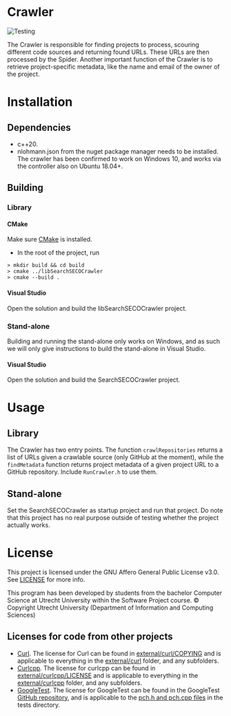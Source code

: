 # Crawler
![Testing](https://github.com/SecureSECO/SearchSECOCrawler/actions/workflows/testing.yml/badge.svg)

The Crawler is responsible for finding projects to process, scouring different code sources and returning found URLs. 
These URLs are then processed by the Spider. Another important function of the Crawler is to retrieve project-specific metadata, like the name and email of the owner of the project.

# Installation

## Dependencies
* c++20.
* nlohmann.json from the nuget package manager needs to be installed.
The crawler has been confirmed to work on Windows 10, and works via the controller also on Ubuntu 18.04+.

## Building

### Library

#### CMake
Make sure [CMake](https://cmake.org/download) is installed.
- In the root of the project, run
```
> mkdir build && cd build
> cmake ../libSearchSECOCrawler
> cmake --build .
```

#### Visual Studio
Open the solution and build the libSearchSECOCrawler project.

### Stand-alone
Building and running the stand-alone only works on Windows, and as such we will only give instructions to build the stand-alone in Visual Studio.

#### Visual Studio

Open the solution and build the SearchSECOCrawler project.

# Usage

## Library

The Crawler has two entry points. The function `crawlRepositories` returns a list of URLs given a crawlable source (only GitHub at the moment), 
while the `findMetadata` function returns project metadata of a given project URL to a GitHub repository. Include `RunCrawler.h` to use them.

## Stand-alone
Set the SearchSECOCrawler as startup project and run that project. Do note that this project has no real purpose outside of testing whether the project actually works.

# License

This project is licensed under the GNU Affero General Public License v3.0. See [LICENSE](LICENSE) for more info.

This program has been developed by students from the bachelor Computer Science at Utrecht University within the Software Project course.
© Copyright Utrecht University (Department of Information and Computing Sciences)

## Licenses for code from other projects
* [Curl](https://curl.se/). The license for Curl can be found in [external/curl/COPYING](external/curl/COPYING) and is applicable to everything in the [external/curl](external/curl) folder, and any subfolders.
* [Curlcpp](https://github.com/JosephP91/curlcpp). The license for curlcpp can be found in [external/curlcpp/LICENSE](external/curlcpp/LICENSE) and is applicable to everything in the [external/curlcpp](external/curlcpp) folder, and any subfolders.
* [GoogleTest](https://github.com/google/googletest). The license for GoogleTest can be found in the GoogleTest [GitHub repository](https://github.com/google/googletest/blob/355d57d90d9744c41ac7c99f1e960778f1c63040/LICENSE), and is applicable to the [pch.h and pch.cpp files](tests/) in the tests directory.
